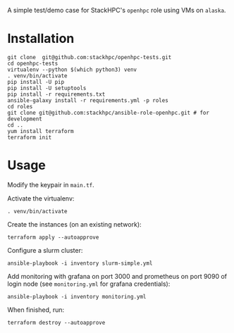 A simple test/demo case for StackHPC's `openhpc` role using VMs on `alaska`.

# Installation

    git clone  git@github.com:stackhpc/openhpc-tests.git
    cd openhpc-tests
    virtualenv --python $(which python3) venv
    . venv/bin/activate
    pip install -U pip
    pip install -U setuptools
    pip install -r requirements.txt
    ansible-galaxy install -r requirements.yml -p roles
    cd roles
    git clone git@github.com:stackhpc/ansible-role-openhpc.git # for development
    cd ..
    yum install terraform
    terraform init
    
# Usage

Modify the keypair in `main.tf`.

Activate the virtualenv:

    . venv/bin/activate

Create the instances (on an existing network):

    terraform apply --autoapprove

Configure a slurm cluster:

    ansible-playbook -i inventory slurm-simple.yml

Add monitoring with grafana on port 3000 and prometheus on port 9090 of login node (see `monitoring.yml` for grafana credentials):

    ansible-playbook -i inventory monitoring.yml


When finished, run:

    terraform destroy --autoapprove
